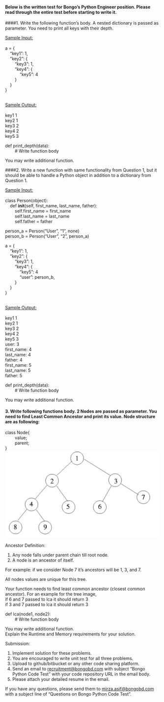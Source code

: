 #### Below is the written test for Bongo’s Python Engineer position. Please read through the entire test before starting to write it.

####1. Write the following function’s body. A nested dictionary is passed as parameter. You need to print all keys with their depth.

<u>Sample Input:</u><br><br>
a = { <br>
&nbsp; &nbsp; “key1”: 1, <br>
&nbsp; &nbsp; ”key2”: { <br>
&nbsp; &nbsp; &nbsp; &nbsp; “key3”: 1, <br>
&nbsp; &nbsp; &nbsp; &nbsp; “key4”: { <br>
&nbsp; &nbsp; &nbsp; &nbsp; &nbsp; &nbsp; “key5”: 4 <br>
&nbsp; &nbsp; &nbsp; &nbsp; } <br>
&nbsp; &nbsp; } <br>
} <br><br>

<u>Sample Output:</u><br><br>
key1 1<br>
key2 1<br>
key3 2<br>
key4 2<br>
key5 3<br>

def print_depth(data): <br>
&nbsp; &nbsp; &nbsp; &nbsp; # Write function body

You may write additional function.





####2. Write a new function with same functionality from Question 1, but it should be able to handle a Python object in addition to a dictionary from Question 1.

<u>Sample Input:</u><br><br>
class Person(object): <br>
&nbsp; &nbsp; def __init__(self, first_name, last_name, father): <br>
&nbsp; &nbsp; &nbsp; &nbsp; self.first_name = first_name <br>
&nbsp; &nbsp; &nbsp; &nbsp; self.last_name = last_name <br>
&nbsp; &nbsp; &nbsp; &nbsp; self.father = father <br>

person_a = Person(“User”, “1”, none) <br>
person_b = Person(“User”, “2”, person_a)

a = { <br>
&nbsp; &nbsp; “key1”: 1, <br>
&nbsp; &nbsp; ”key2”: { <br>
&nbsp; &nbsp; &nbsp; &nbsp; “key3”: 1, <br>
&nbsp; &nbsp; &nbsp; &nbsp; “key4”: { <br>
&nbsp; &nbsp; &nbsp; &nbsp; &nbsp; &nbsp; “key5”: 4 <br>
&nbsp; &nbsp; &nbsp; &nbsp; &nbsp; &nbsp; “user”: person_b, <br>
&nbsp; &nbsp; &nbsp; &nbsp; } <br>
&nbsp; &nbsp; } <br>
} <br><br>

<u>Sample Output:</u><br><br>
key1 1<br>
key2 1<br>
key3 2<br>
key4 2<br>
key5 3<br>
user: 3<br>
first_name: 4<br>
last_name: 4<br>
father: 4<br>
first_name: 5<br>
last_name: 5<br>
father: 5<br>

def print_depth(data): <br>
&nbsp; &nbsp; &nbsp; &nbsp; # Write function body

You may write additional function.





#### 3. Write following functions body. 2 Nodes are passed as parameter. You need to find Least Common Ancestor and print its value. Node structure are as following:

class Node{ <br>
&nbsp; &nbsp; &nbsp; &nbsp; value; <br>
&nbsp; &nbsp; &nbsp; &nbsp; parent; <br>
}<br>
![example tree](unnamed.png)


Ancestor Definition:
1) Any node falls under parent chain till root node.
2) A node is an ancestor of itself.


For example: if we consider Node 7 it’s ancestors will be 1, 3, and 7.

All nodes values are unique for this tree.

Your function needs to find least common ancestor (closest common ancestor). For an example
for the tree image, <br>
if 6 and 7 passed to lca it should return 3 <br>
if 3 and 7 passed to lca it should return 3 <br>

def lca(node1, node2): <br>
&nbsp; &nbsp; &nbsp; &nbsp; # Write function body

You may write additional function. <br>
Explain the Runtime and Memory requirements for your solution.

Submission:
1. Implement solution for these problems.
2. You are encouraged to write unit test for all three problems.
3. Upload to github/bitbucket or any other code sharing platform.
4. Send an email to recruitment@bongobd.com with subject “Bongo Python Code Test” with your code repository URL in the email body.
5. Please attach your detailed resume in the email.

If you have any questions, please send them to mirza.asif@bongobd.com with a subject line of
“Questions on Bongo Python Code Test”.
